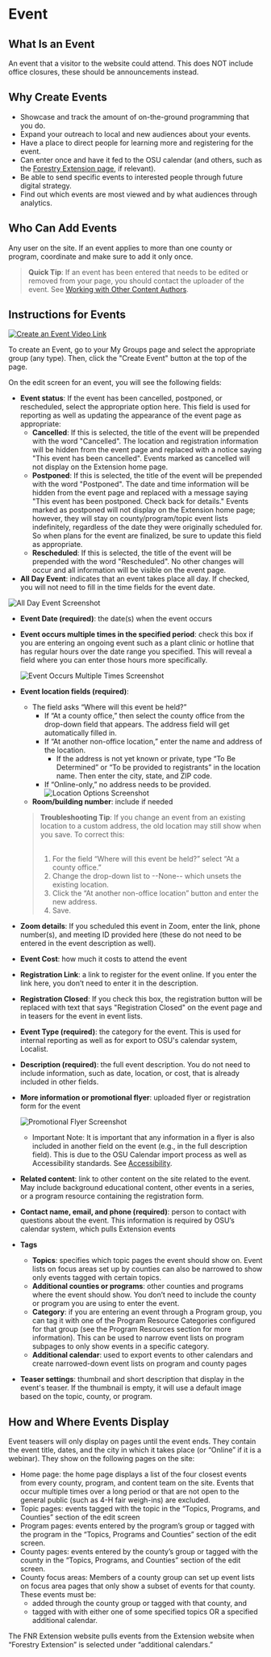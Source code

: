 # Event

## What Is an Event

An event that a visitor to the website could attend. This does NOT include office closures, these should be announcements instead.

## Why Create Events

  - Showcase and track the amount of on-the-ground programming that you do.
  - Expand your outreach to local and new audiences about your events.
  - Have a place to direct people for learning more and registering for the event.
  - Can enter once and have it fed to the OSU calendar (and others, such as the [Forestry Extension page](http://extensionweb.forestry.oregonstate.edu/), if relevant).
  - Be able to send specific events to interested people through future digital strategy.
  - Find out which events are most viewed and by what audiences through analytics.

## Who Can Add Events

Any user on the site. If an event applies to more than one county or program, coordinate and make sure to add it only once.

> **Quick Tip**: If an event has been entered that needs to be edited or removed from your page, you should contact the uploader of the event. See [Working with Other Content Authors](../managing-content.md#working-with-other-content-authors).

## Instructions for Events

[![Create an Event Video Link](https://cfvod.kaltura.com/p/391241/sp/39124100/thumbnail/entry_id/1_m09iw794/version/100021/width/940/height/559)](https://media.oregonstate.edu/media/t/1_m09iw794)

To create an Event, go to your My Groups page and select the appropriate group (any type). Then, click the "Create Event" button at the top of the page.

On the edit screen for an event, you will see the following fields:

  - **Event status**: If the event has been cancelled, postponed, or rescheduled, select the appropriate option here. This field is used for reporting as well as updating the appearance of the event page as appropriate:
      - **Cancelled**: If this is selected, the title of the event will be prepended with the word "Cancelled". The location and registration information will be hidden from the event page and replaced with a notice saying "This event has been cancelled". Events marked as cancelled will not display on the Extension home page.
      - **Postponed**: If this is selected, the title of the event will be prepended with the word "Postponed". The date and time information will be hidden from the event page and replaced with a message saying "This event has been postponed. Check back for details." Events marked as postponed will not display on the Extension home page; however, they will stay on county/program/topic event lists indefinitely, regardless of the date they were originally scheduled for. So when plans for the event are finalized, be sure to update this field as appropriate.
      - **Rescheduled**: If this is selected, the title of the event will be prepended with the word "Rescheduled". No other changes will occur and all information will be visible on the event page.
  - **All Day Event**: indicates that an event takes place all day. If checked, you will not need to fill in the time fields for the event date.

  ![All Day Event Screenshot](../images/all-day-event.png)

  - **Event Date (required)**: the date(s) when the event occurs
  - **Event occurs multiple times in the specified period**: check this box if you are entering an ongoing event such as a plant clinic or hotline that has regular hours over the date range you specified. This will reveal a field where you can enter those hours more specifically.

    ![Event Occurs Multiple Times Screenshot](../images/event-multiple-times.png)

  - **Event location fields (required)**:
    - The field asks “Where will this event be held?”
        - If “At a county office,” then select the county office from the drop-down field that appears. The address field will get automatically filled in.
        - If “At another non-office location,” enter the name and address of the location.
            - If the address is not yet known or private, type “To Be Determined” or “To be provided to registrants” in the location name. Then enter the city, state, and ZIP code.
        - If “Online-only,” no address needs to be provided.
          ![Location Options Screenshot](../images/event-location.png)
    - **Room/building number**: include if needed

    <blockquote><strong>Troubleshooting Tip</strong>: If you change an event from an existing location to a custom address, the old location may still show when you save. To correct this:<br><br>
      <ol>
        <li>For the field “Where will this event be held?” select “At a county office.”</li>
        <li> Change the drop-down list  to --None-- which unsets the existing location.</li>
        <li>Click the “At another non-office location” button and enter the new address.</li>
        <li>Save.</li>
      </ol>
    </blockquote>

  - **Zoom details**: If you scheduled this event in Zoom, enter the link, phone number(s), and meeting ID provided here (these do not need to be entered in the event description as well).
  - **Event Cost**: how much it costs to attend the event
  - **Registration Link**: a link to register for the event online. If you enter the link here, you don’t need to enter it in the description.
  - **Registration Closed**: If you check this box, the registration button will be replaced with text that says "Registration Closed" on the event page and in teasers for the event in event lists.
  - **Event Type (required)**: the category for the event. This is used for internal reporting as well as for export to OSU's calendar system, Localist.
  - **Description (required)**: the full event description. You do not need to include information, such as date, location, or cost, that is already included in other fields.
  - **More information or promotional flyer**: uploaded flyer or registration form for the event

    ![Promotional Flyer Screenshot](../images/flyer.png)

    - Important Note: It is important that any information in a flyer is also included in another field on the event (e.g., in the full description field). This is due to the OSU Calendar import process as well as Accessibility standards. See [Accessibility](../content-requirements.md#accessibility).

  - **Related content**: link to other content on the site related to the event. May include background educational content, other events in a series, or a program resource containing the registration form.
  - **Contact name, email, and phone (required)**: person to contact with questions about the event. This information is required by OSU’s calendar system, which pulls Extension events
  - **Tags**
    - **Topics**: specifies which topic pages the event should show on. Event lists on focus areas set up by counties can also be narrowed to show only events tagged with certain topics.
    - **Additional counties or programs**: other counties and programs where the event should show. You don’t need to include the county or program you are using to enter the event.
    - **Category**: if you are entering an event through a Program group, you can tag it with one of the Program Resource Categories configured for that group (see the Program Resources section for more information). This can be used to narrow event lists on program subpages to only show events in a specific category.
    - **Additional calendar**: used to export events to other calendars and create narrowed-down event lists on program and county pages
  - **Teaser settings**: thumbnail and short description that display in the event's teaser. If the thumbnail is empty, it will use a default image based on the topic, county, or program.

## How and Where Events Display

Event teasers will only display on pages until the event ends. They contain the event title, dates, and the city in which it takes place (or “Online” if it is a webinar). They show on the following pages on the site:

  - Home page: the home page displays a list of the four closest events from every county, program, and content team on the site. Events that occur multiple times over a long period or that are not open to the general public (such as 4-H fair weigh-ins) are excluded.
  - Topic pages: events tagged with the topic in the “Topics, Programs, and Counties” section of the edit screen
  - Program pages: events entered by the program’s group or tagged with the program in the “Topics, Programs and Counties” section of the edit screen.
  - County pages: events entered by the county’s group or tagged with the county in the “Topics, Programs, and Counties” section of the edit screen.
  - County focus areas: Members of a county group can set up event lists on focus area pages that only show a subset of events for that county. These events must be:
    - added through the county group or tagged with that county, and
    - tagged with with either one of some specified topics OR a specified additional calendar.

The FNR Extension website pulls events from the Extension website when “Forestry Extension” is selected under “additional calendars.”
